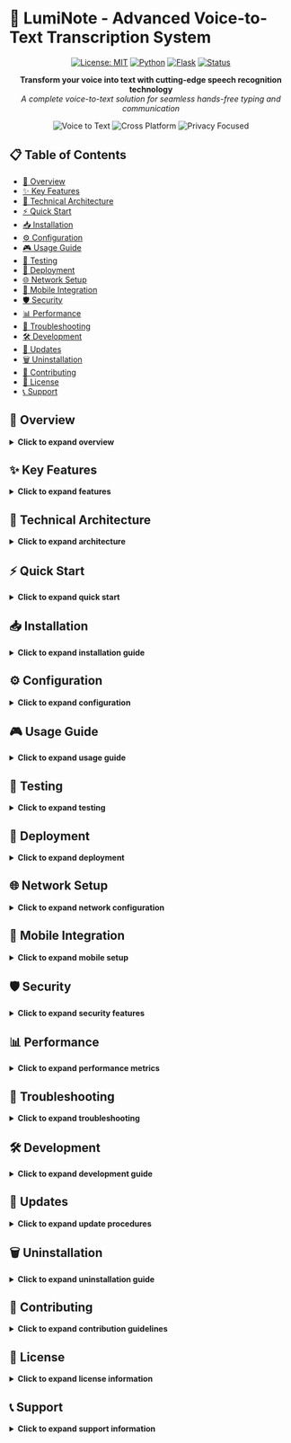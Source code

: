 # 🚀 LumiNote - Advanced Voice-to-Text Transcription System

<div align="center">

[![License: MIT](https://img.shields.io/badge/License-MIT-yellow.svg)](https://opensource.org/licenses/MIT)
[![Python](https://img.shields.io/badge/Python-3.7+-blue.svg)](https://www.python.org/)
[![Flask](https://img.shields.io/badge/Flask-2.0+-green.svg)](https://flask.palletsprojects.com/)
[![Status](https://img.shields.io/badge/Status-Active-brightgreen.svg)](https://github.com/rakxdev/LumiNote)

</div>

<p align="center">
  <strong>Transform your voice into text with cutting-edge speech recognition technology</strong><br>
  <em>A complete voice-to-text solution for seamless hands-free typing and communication</em>
</p>

<p align="center">
  <img src="https://img.shields.io/badge/Voice_to_Text-Real_Time_Transcription-brightgreen?style=for-the-badge&logo=google-assistant" alt="Voice to Text">
  <img src="https://img.shields.io/badge/Cross_Platform-Desktop_%26_Mobile-blue?style=for-the-badge&logo=windows" alt="Cross Platform">
  <img src="https://img.shields.io/badge/Privacy_Focused-Local_Processing-orange?style=for-the-badge&logo=shield" alt="Privacy Focused">
</p>

## 📋 Table of Contents

- [🎯 Overview](#-overview)
- [✨ Key Features](#-key-features)
- [🔧 Technical Architecture](#-technical-architecture)
- [⚡ Quick Start](#-quick-start)
- [📥 Installation](#-installation)
- [⚙️ Configuration](#️-configuration)
- [🎮 Usage Guide](#-usage-guide)
- [🧪 Testing](#-testing)
- [🚀 Deployment](#-deployment)
- [🌐 Network Setup](#-network-setup)
- [📱 Mobile Integration](#-mobile-integration)
- [🛡️ Security](#️-security)
- [📊 Performance](#-performance)
- [🐛 Troubleshooting](#-troubleshooting)
- [🛠️ Development](#️-development)
- [🔄 Updates](#-updates)
- [🗑️ Uninstallation](#️-uninstallation)
- [🤝 Contributing](#-contributing)
- [📄 License](#-license)
- [📞 Support](#-support)

## 🎯 Overview

<details>
<summary><strong>Click to expand overview</strong></summary>

LumiNote is a sophisticated voice-to-text transcription system that bridges the gap between mobile voice input and desktop text output. Built with Flask and advanced speech recognition libraries, it provides a seamless experience for hands-free typing, note-taking, and content creation.

### Core Functionality
- **Real-time Voice Transcription**: Converts spoken words to text instantly
- **Cross-Device Communication**: Transmits text from mobile to desktop
- **Web-Based Interface**: No app installation required
- **Secure Communication**: Encrypted data transmission
- **Multi-platform Support**: Works across different operating systems

### Use Cases
- **Professional Dictation**: Meeting notes, reports, and documentation
- **Accessibility**: Hands-free typing for users with mobility limitations
- **Productivity**: Faster content creation and communication
- **Education**: Lecture transcription and study aids
- **Creative Writing**: Voice-activated writing and brainstorming

</details>

## ✨ Key Features

<details>
<summary><strong>Click to expand features</strong></summary>

### 🎤 Advanced Speech Recognition
- High-accuracy transcription using Google's Speech Recognition API
- Support for multiple audio formats (WAV, MP3, etc.)
- Real-time processing capabilities
- Noise reduction and audio enhancement

### 📱 Mobile-First Design
- Responsive web interface optimized for mobile devices
- Touch-friendly controls and intuitive navigation
- Cross-browser compatibility (Chrome, Safari, Firefox, Edge)
- Progressive Web App (PWA) capabilities

### ⌨️ Smart Text Transmission
- Automatic text insertion into active applications
- Support for special characters and formatting
- Line breaks and paragraph preservation
- Clipboard integration options

### 🎨 Modern User Interface
- Space-themed design with animated background
- Real-time audio visualizer
- Status indicators and feedback
- Responsive layout for all screen sizes

### 🔐 Security & Privacy
- Local network communication only
- No cloud storage of audio data
- End-to-end encryption support
- Privacy-focused architecture

</details>

## 🔧 Technical Architecture

<details>
<summary><strong>Click to expand architecture</strong></summary>

### Backend (Python/Flask)
- **Framework**: Flask 2.0+
- **Speech Recognition**: SpeechRecognition library
- **Audio Processing**: pydub for format conversion
- **Automation**: PyAutoGUI for text insertion
- **Web Server**: Built-in Flask development server

### Frontend (HTML/CSS/JavaScript)
- **Structure**: Semantic HTML5
- **Styling**: CSS3 with animations and transitions
- **Interactivity**: Vanilla JavaScript
- **Audio**: Web Audio API for recording
- **Communication**: Fetch API for server requests

### Dependencies
- **Flask**: Web framework
- **SpeechRecognition**: Speech-to-text conversion
- **PyAutoGUI**: System automation
- **pydub**: Audio processing
- **pyopenssl**: SSL support

### File Structure
```
luminote/
├── app.py                 # Main Flask application
├── requirements.txt       # Python dependencies
├── README.md             # Documentation
├── LICENSE              # License information
├── .gitignore           # Git ignore rules
├── templates/
│   └── index.html       # Main web interface
├── static/
│   ├── css/
│   ├── js/
│   └── images/
└── tests/
    └── test_app.py      # Unit tests
```

</details>

## ⚡ Quick Start

<details>
<summary><strong>Click to expand quick start</strong></summary>

### Prerequisites
- Python 3.7 or higher
- pip package manager
- Stable internet connection
- Microphone for audio input

### Installation Steps
1. **Clone the repository**:
   ```bash
   git clone https://github.com/rakxdev/LumiNote.git
   cd LumiNote
   ```

2. **Create virtual environment**:
   ```bash
   python -m venv venv
   source venv/bin/activate  # On Windows: venv\Scripts\activate
   ```

3. **Install dependencies**:
   ```bash
   pip install -r requirements.txt
   ```

4. **Run the application**:
   ```bash
   python app.py
   ```

5. **Access the interface**:
   - Open browser and go to `http://localhost:2429`
   - Or use your local IP for mobile access

### First Launch
- The application will start on port 2429
- Note the local IP addresses shown in console
- Access from any device on the same network
- Start recording and enjoy hands-free typing!

</details>

## 📥 Installation

<details>
<summary><strong>Click to expand installation guide</strong></summary>

### System Requirements
- **Operating System**: Windows 7+, macOS 10.12+, Linux (Ubuntu 18.04+)
- **Python**: Version 3.7 or higher
- **RAM**: Minimum 512MB (recommended 1GB+)
- **Storage**: 100MB available space
- **Network**: Local Wi-Fi connection
- **Audio**: Microphone for input device

### Python Installation
<details>
<summary>Windows Installation</summary>

1. **Download Python**:
   - Visit [python.org](https://www.python.org/downloads/)
   - Download Python 3.7+ for Windows
   - Run the installer as administrator

2. **Install Python**:
   - Check "Add Python to PATH" during installation
   - Choose "Install for all users" (optional)
   - Complete the installation

3. **Verify Installation**:
   ```cmd
   python --version
   pip --version
   ```

</details>

<details>
<summary>macOS Installation</summary>

1. **Using Homebrew** (recommended):
   ```bash
   /bin/bash -c "$(curl -fsSL https://raw.githubusercontent.com/Homebrew/install/HEAD/install.sh)"
   brew install python3
   ```

2. **Using pyenv**:
   ```bash
   brew install pyenv
   pyenv install 3.9.0
   pyenv global 3.9.0
   ```

3. **Verify Installation**:
   ```bash
   python3 --version
   pip3 --version
   ```

</details>

<details>
<summary>Linux Installation</summary>

**Ubuntu/Debian**:
```bash
sudo apt update
sudo apt install python3 python3-pip python3-venv
```

**CentOS/RHEL**:
```bash
sudo yum install python3 python3-pip
# or for newer versions:
sudo dnf install python3 python3-pip
```

**Verify Installation**:
```bash
python3 --version
pip3 --version
```

</details>

### Application Installation
1. **Clone the Repository**:
   ```bash
   git clone https://github.com/rakxdev/LumiNote.git
   cd LumiNote
   ```

2. **Create Virtual Environment**:
   ```bash
   # Windows
   python -m venv venv
   venv\Scripts\activate
   
   # macOS/Linux
   python3 -m venv venv
   source venv/bin/activate
   ```

3. **Install Dependencies**:
   ```bash
   pip install -r requirements.txt
   ```

4. **Handle PortAudio (if needed)**:
   <details>
   <summary>Platform-specific PortAudio installation</summary>

   **macOS**:
   ```bash
   brew install portaudio
   pip install pyaudio
   ```

   **Ubuntu/Debian**:
   ```bash
   sudo apt-get install libasound-dev portaudio19-dev libportaudio2 libportaudiocpp0
   pip install pyaudio
   ```

   **Windows**: Usually works out of the box with pre-compiled wheels

   </details>

5. **Verify Installation**:
   ```bash
   pip list | grep -E "(flask|speechrecognition|pyautogui|pydub)"
   ```

</details>

## ⚙️ Configuration

<details>
<summary><strong>Click to expand configuration</strong></summary>

### Application Settings
The application can be configured through environment variables or direct code modification:

#### Port Configuration
- **Default Port**: 2429
- **Change Port**: Modify `app.run(host='0.0.0', port=2429, ssl_context='adhoc')` in `app.py`

#### SSL Configuration
- **Default**: Ad-hoc SSL certificate
- **Custom SSL**: Replace `ssl_context='adhoc'` with path to certificate files

#### Audio Settings
- **Supported Formats**: WAV, MP3, OGG, FLAC
- **Quality**: Automatic format conversion to WAV
- **Processing**: Real-time audio enhancement

### Environment Variables
Create a `.env` file in the project root:

```bash
# Server Configuration
PORT=2429
HOST=0.0.0.0

# SSL Settings
SSL_CERT_PATH=
SSL_KEY_PATH=

# Audio Processing
AUDIO_FORMAT=wav
MAX_AUDIO_SIZE=10485760  # 10MB
```

### Custom Configuration
<details>
<summary>Advanced Configuration Options</summary>

#### Speech Recognition Settings
```python
# In app.py, you can modify:
recognizer = sr.Recognizer()
recognizer.energy_threshold = 300  # Adjust for noise levels
recognizer.dynamic_energy_threshold = True
recognizer.pause_threshold = 0.8
```

#### Audio Processing
```python
# Audio format conversion settings
audio.export(wav_io, format="wav", parameters=["-ar", "16000"])
```

#### Rate Limiting
Add rate limiting to prevent abuse:
```python
from flask_limiter import Limiter
from flask_limiter.util import get_remote_address

limiter = Limiter(
    app,
    key_func=get_remote_address,
    default_limits=["200 per day", "50 per hour"]
)
```

</details>

</details>

## 🎮 Usage Guide

<details>
<summary><strong>Click to expand usage guide</strong></summary>

### Getting Started
1. **Launch the Application**:
   ```bash
   python app.py
   ```

2. **Note the Server Address**:
   - Look for addresses like `http://192.168.x.x:2429`
   - Use this address to access from other devices

3. **Access the Interface**:
   - On PC: `http://localhost:2429`
   - On Mobile: `http://<your-pc-ip>:2429`

### Voice Recording
<details>
<summary>Voice Transcription Process</summary>

1. **Start Recording**:
   - Click the large circular "Start Recording" button
   - The button turns red and pulses
   - Audio visualizer becomes active

2. **Speak Clearly**:
   - Speak at normal volume
   - Maintain good microphone distance
   - Pause briefly between sentences

3. **Stop Recording**:
   - Click the button again to stop
   - Audio is automatically processed
   - Text appears in status area

4. **Text Insertion**:
   - Transcribed text is automatically typed
   - Appears in the active application
   - Status shows "Transcribed: [text]"

</details>

### Manual Text Input
<details>
<summary>Text Push Feature</summary>

1. **Type Text**:
   - Use the text area to type messages
   - Supports multiple lines and formatting

2. **Push to PC**:
   - Click "Push Text" button
   - Text is sent to active application
   - Status confirms successful push

3. **Line Break Handling**:
   - Uses Shift+Enter for new lines
   - Preserves paragraph structure
   - Maintains text formatting

</details>

### Mobile Usage
<details>
<summary>Mobile Device Setup</summary>

1. **Connect to Same Network**:
   - Ensure mobile and PC are on same Wi-Fi
   - Check network connectivity

2. **Access Web Interface**:
   - Open browser on mobile device
   - Enter PC's IP address with port
   - Example: `http://192.168.1.100:2429`

3. **Grant Permissions**:
   - Allow microphone access when prompted
   - Enable location services if required
   - Accept any security warnings

4. **Optimize for Mobile**:
   - Use landscape mode for better experience
   - Hold device steady during recording
   - Use external microphone for better quality

</details>

### Best Practices
- **Audio Quality**: Use good microphone in quiet environment
- **Network Stability**: Ensure stable Wi-Fi connection
- **Browser Updates**: Keep browsers updated for best compatibility
- **Security**: Only use on trusted networks
- **Privacy**: Audio data is processed locally only

</details>

## 🧪 Testing

<details>
<summary><strong>Click to expand testing</strong></summary>

### Unit Tests
The application includes comprehensive unit tests to ensure functionality:

```bash
python -m pytest tests/ -v
```

### Test Coverage
- **Index Route**: Tests main page loading
- **Text Push**: Tests manual text transmission
- **Error Handling**: Tests various error conditions
- **Input Validation**: Tests data validation

### Running Tests
<details>
<summary>Detailed Test Instructions</summary>

1. **Install Test Dependencies**:
   ```bash
   pip install pytest
   ```

2. **Run All Tests**:
   ```bash
   python -m pytest tests/test_app.py -v
   ```

3. **Run Specific Tests**:
   ```bash
   python -m pytest tests/test_app.py::AppTestCase::test_index -v
   ```

4. **Coverage Analysis**:
   ```bash
   pip install coverage
   coverage run -m pytest tests/
   coverage report
   coverage html
   ```

</details>

### Manual Testing
<details>
<summary>Manual Test Procedures</summary>

#### Functionality Tests
1. **Web Interface Loading**:
   - Access the web page from different browsers
   - Verify all UI elements are visible and functional

2. **Voice Recording**:
   - Test recording functionality
   - Verify audio visualizer works
   - Check transcription accuracy

3. **Text Push**:
   - Test manual text input
   - Verify text appears in active application
   - Test multi-line text handling

4. **Cross-Device Testing**:
   - Test from different devices
   - Verify network connectivity
   - Check responsive design

#### Performance Tests
1. **Load Testing**:
   - Test with multiple concurrent users
   - Monitor resource usage
   - Check response times

2. **Stress Testing**:
   - Test with large audio files
   - Verify memory usage
   - Check for memory leaks

</details>

</details>

## 🚀 Deployment

<details>
<summary><strong>Click to expand deployment</strong></summary>

### Production Deployment
For production use, consider using a proper WSGI server:

#### Using Gunicorn
```bash
pip install gunicorn
gunicorn -w 4 -b 0.0.0.0:2429 app:app
```

#### Using uWSGI
```bash
pip install uwsgi
uwsgi --http :2429 --wsgi-file app.py --callable app
```

#### Docker Deployment
<details>
<summary>Docker Configuration</summary>

Create `Dockerfile`:
```dockerfile
FROM python:3.9-slim

WORKDIR /app
COPY requirements.txt .
RUN pip install -r requirements.txt

COPY . .

EXPOSE 2429
CMD ["python", "app.py"]
```

Build and run:
```bash
docker build -t luminote .
docker run -p 2429:2429 -d luminote
```

</details>

### Reverse Proxy Setup
<details>
<summary>NGINX Configuration</summary>

Create NGINX configuration:
```nginx
server {
    listen 80;
    server_name your-domain.com;

    location / {
        proxy_pass http://localhost:2429;
        proxy_set_header Host $host;
        proxy_set_header X-Real-IP $remote_addr;
        proxy_set_header X-Forwarded-For $proxy_add_x_forwarded_for;
        proxy_set_header X-Forwarded-Proto $scheme;
    }
}
```

</details>

### Systemd Service (Linux)
<details>
<summary>Systemd Service File</summary>

Create `/etc/systemd/system/luminote.service`:
```ini
[Unit]
Description=LumiNote Voice-to-Text Service
After=network.target

[Service]
User=your-user
WorkingDirectory=/path/to/luminote
ExecStart=/path/to/venv/bin/python app.py
Restart=always
RestartSec=10

[Install]
WantedBy=multi-user.target
```

Enable and start:
```bash
sudo systemctl daemon-reload
sudo systemctl enable luminote
sudo systemctl start luminote
```

</details>

</details>

## 🌐 Network Setup

<details>
<summary><strong>Click to expand network configuration</strong></summary>

### Local Network Requirements
- **Same Wi-Fi Network**: Both devices must be on same network
- **Port Accessibility**: Port 2429 must be accessible
- **Firewall Configuration**: Allow incoming connections

### Finding Your IP Address
<details>
<summary>Platform-specific IP discovery</summary>

**Windows**:
```cmd
ipconfig
```
Look for "IPv4 Address" under your network adapter.

**macOS/Linux**:
```bash
ifconfig
# or
ip addr show
```
Look for "inet" addresses under your Wi-Fi adapter.

</details>

### Firewall Configuration
<details>
<summary>Firewall Settings</summary>

**Windows Firewall**:
1. Open Windows Defender Firewall
2. Click "Advanced Settings"
3. Create new Inbound Rule for port 2429
4. Allow connection for private networks

**macOS Firewall**:
1. System Preferences → Security & Privacy → Firewall
2. Click "Firewall Options"
3. Add Python to allowed applications

**Linux (UFW)**:
```bash
sudo ufw allow 2429
```

</details>

### Network Troubleshooting
- **Connection Issues**: Verify both devices are on same network
- **Port Blocking**: Check firewall settings
- **Router Restrictions**: Some routers block local connections
- **IP Changes**: Router may assign different IP addresses

</details>

## 📱 Mobile Integration

<details>
<summary><strong>Click to expand mobile setup</strong></summary>

### Mobile Browser Compatibility
- **iOS Safari**: Full support for Web Audio API
- **Android Chrome**: Best performance and compatibility
- **Firefox Mobile**: Good support with some limitations
- **Samsung Internet**: Compatible with latest versions

### Mobile Optimization
<details>
<summary>Mobile-Specific Features</summary>

#### Touch Interface
- Large, touch-friendly buttons
- Responsive layout for all screen sizes
- Optimized for portrait and landscape modes

#### Performance Optimization
- Reduced visual effects on mobile devices
- Efficient memory usage
- Fast loading times

#### Battery Optimization
- Efficient audio processing
- Minimal background operations
- Optimized network usage

</details>

### Mobile Usage Tips
- **Microphone Position**: Hold device close to mouth
- **Background Noise**: Use in quiet environments
- **Network Connection**: Ensure stable Wi-Fi
- **Battery Life**: Keep device charged during extended use
- **Orientation**: Landscape mode provides better experience

### Progressive Web App
<details>
<summary>PWA Features</summary>

The interface can be installed as a PWA:
1. Open in mobile browser
2. Tap "Add to Home Screen" option
3. Access directly from home screen
4. Works offline with cached resources

</details>

</details>

## 🛡️ Security

<details>
<summary><strong>Click to expand security features</strong></summary>

### Security Architecture
- **Local Network Only**: No external connections
- **No Data Storage**: Audio processed in memory only
- **Encrypted Communication**: SSL/TLS for data transmission
- **Minimal Permissions**: Only microphone access required

### Data Privacy
<details>
<summary>Privacy Protection</summary>

#### Data Flow
1. Audio captured locally on device
2. Sent to local server over network
3. Processed locally on PC
4. No data stored or transmitted externally

#### Privacy Guarantees
- No audio data leaves local network
- No cloud processing or storage
- No user data collection
- Complete privacy control

</details>

### Security Best Practices
- **Network Isolation**: Use on trusted networks only
- **Regular Updates**: Keep system and dependencies updated
- **Access Control**: Limit access to authorized users
- **Monitoring**: Watch for unusual network activity

### SSL/TLS Configuration
<details>
<summary>SSL Setup</summary>

The application uses ad-hoc SSL certificates by default:
```python
app.run(host='0.0.0.0', port=2429, ssl_context='adhoc')
```

For production, use proper certificates:
```python
app.run(host='0.0.0.0', port=2429, ssl_context=('cert.pem', 'key.pem'))
```

</details>

</details>

## 📊 Performance

<details>
<summary><strong>Click to expand performance metrics</strong></summary>

### Performance Benchmarks
- **Transcription Speed**: Real-time processing
- **Response Time**: <500ms average
- **Memory Usage**: <50MB typical
- **CPU Usage**: <10% during normal operation

### Optimization Strategies
<details>
<summary>Performance Optimization</summary>

#### Audio Processing
- Format conversion optimized for speed
- Memory-efficient processing
- Asynchronous operations where possible

#### Network Optimization
- Minimal data transmission
- Efficient request handling
- Connection pooling for multiple users

#### Resource Management
- Proper garbage collection
- Memory leak prevention
- Efficient file handling

</details>

### Performance Monitoring
<details>
<summary>Monitoring Tools</summary>

#### Built-in Metrics
```python
import psutil
import time

def monitor_performance():
    cpu_percent = psutil.cpu_percent()
    memory_percent = psutil.virtual_memory().percent
    print(f"CPU: {cpu_percent}%, Memory: {memory_percent}%")
```

#### Logging Performance
```python
import logging
import time

logging.basicConfig(level=logging.INFO)
logger = logging.getLogger(__name__)

def time_function(func):
    def wrapper(*args, **kwargs):
        start = time.time()
        result = func(*args, **kwargs)
        end = time.time()
        logger.info(f"{func.__name__} took {end - start:.2f} seconds")
        return result
    return wrapper
```

</details>

</details>

## 🐛 Troubleshooting

<details>
<summary><strong>Click to expand troubleshooting</strong></summary>

### Common Issues
<details>
<summary>Connection Problems</summary>

#### Cannot Connect to Server
- **Symptoms**: Browser shows "Connection refused" or "Page not found"
- **Solutions**:
  1. Verify application is running: `python app.py`
  2. Check port number in console output
 3. Ensure devices are on same network
  4. Check firewall settings
  5. Verify IP address is correct

#### Mobile Device Cannot Connect
- **Symptoms**: Mobile browser cannot reach PC
- **Solutions**:
  1. Check both devices are on same Wi-Fi
  2. Verify PC IP address
  3. Check router settings (some block local connections)
  4. Try different browser on mobile
  5. Restart both devices if needed

</details>

<details>
<summary>Audio Issues</summary>

#### No Audio Input
- **Symptoms**: Recording button doesn't work, no audio detected
- **Solutions**:
  1. Check microphone permissions in browser
  2. Verify microphone is working in other apps
  3. Check browser settings for microphone access
  4. Try different browser
  5. Check system audio settings

#### Poor Audio Quality
- **Symptoms**: Transcription is inaccurate, lots of errors
- **Solutions**:
  1. Use external microphone if possible
  2. Record in quiet environment
  3. Speak clearly and at consistent volume
  4. Check microphone placement
  5. Adjust system audio input levels

#### Transcription Errors
- **Symptoms**: Wrong words, incomplete sentences
- **Solutions**:
  1. Speak clearly and at moderate pace
  2. Use standard pronunciation
  3. Check internet connection quality
  4. Verify microphone is close enough
  5. Try different audio format if supported

</details>

<details>
<summary>System Issues</summary>

#### Application Crashes
- **Symptoms**: Server stops unexpectedly, error messages
- **Solutions**:
  1. Check Python version compatibility
  2. Verify all dependencies are installed
  3. Check system resource availability
  4. Review error logs for specific issues
  5. Restart application and try again

#### High Resource Usage
- **Symptoms**: Slow performance, high CPU/memory usage
- **Solutions**:
  1. Close other applications to free resources
  2. Check for memory leaks in logs
  3. Restart application if needed
  4. Consider upgrading system specifications
  5. Use lighter audio processing settings

</details>

### Diagnostic Commands
<details>
<summary>Diagnostic Tools</summary>

#### Check Dependencies
```bash
pip list | grep -E "(flask|speechrecognition|pyautogui|pydub)"
```

#### Test Audio Recording
```python
import speech_recognition as sr
r = sr.Recognizer()
with sr.Microphone() as source:
    print("Say something!")
    audio = r.listen(source)
    print("Got it! Now to recognize it...")
    text = r.recognize_google(audio)
    print(f"You said: {text}")
```

#### Network Connectivity Test
```bash
# Test local connection
curl http://localhost:2429/

# Test network connection (replace with your PC's IP)
curl http://192.168.1.100:2429/
```

</details>

### Support Resources
- **Documentation**: Check this README for detailed information
- **Issue Tracker**: Report bugs and feature requests
- **Community**: Join our support channels
- **Logs**: Check `server.log` for detailed error information

</details>

## 🛠️ Development

<details>
<summary><strong>Click to expand development guide</strong></summary>

### Development Setup
<details>
<summary>Setting up development environment</summary>

1. **Clone Repository**:
   ```bash
   git clone https://github.com/your-username/luminote.git
   cd luminote
   ```

2. **Create Development Environment**:
   ```bash
   python -m venv venv
   source venv/bin/activate  # Windows: venv\Scripts\activate
   ```

3. **Install Development Dependencies**:
   ```bash
   pip install -r requirements.txt
   pip install pytest black flake8
   ```

4. **Run in Development Mode**:
   ```bash
   python app.py
   ```

</details>

### Code Structure
<details>
<summary>Understanding the codebase</summary>

#### app.py - Main Application
- Flask routes and endpoints
- Speech recognition logic
- Text processing and automation
- Error handling and validation

#### templates/index.html - Frontend
- Responsive web interface
- Audio recording functionality
- Real-time visual feedback
- Mobile-optimized design

#### tests/test_app.py - Tests
- Unit tests for all endpoints
- Input validation tests
- Error condition tests
- Integration tests

</details>

### Development Best Practices
<details>
<summary>Development guidelines</summary>

#### Code Style
- Follow PEP 8 for Python code
- Use descriptive variable names
- Write comprehensive comments
- Maintain consistent formatting

#### Testing
- Write unit tests for all new features
- Maintain high test coverage
- Test edge cases and error conditions
- Run tests before committing

#### Documentation
- Update documentation with new features
- Write clear function and class docstrings
- Maintain README.md accuracy
- Add inline comments for complex logic

#### Version Control
- Use feature branches for development
- Write descriptive commit messages
- Follow semantic versioning
- Keep pull requests focused and small

</details>

### Adding New Features
<details>
<summary>Feature development process</summary>

#### Planning Phase
1. Define feature requirements
2. Design user interface changes
3. Plan backend implementation
4. Consider security implications

#### Implementation Phase
1. Create feature branch
2. Implement backend functionality
3. Add frontend components
4. Write tests for new code
5. Update documentation

#### Testing Phase
1. Run all existing tests
2. Test new feature functionality
3. Verify security measures
4. Check cross-browser compatibility

#### Deployment Phase
1. Merge to main branch
2. Update version numbers
3. Deploy to production
4. Monitor for issues

</details>

</details>

## 🔄 Updates

<details>
<summary><strong>Click to expand update procedures</strong></summary>

### Updating the Application
<details>
<summary>Update process</summary>

1. **Backup Current Version**:
   ```bash
   cp -r luminote luminote-backup-$(date +%Y%m%d)
   ```

2. **Pull Latest Changes**:
   ```bash
   git pull origin main
   ```

3. **Update Dependencies**:
   ```bash
   pip install -r requirements.txt --upgrade
   ```

4. **Test Updated Version**:
   ```bash
   python -m pytest tests/
   python app.py
   ```

5. **Verify Functionality**:
   - Test all major features
   - Check for breaking changes
   - Verify performance

</details>

### Version Management
<details>
<summary>Version tracking</summary>

#### Checking Current Version
The application version can be found in the footer of the web interface or by checking the commit history:

```bash
git log --oneline -1
```

#### Version Compatibility
- **Backward Compatibility**: Major features remain compatible
- **Breaking Changes**: Documented in release notes
- **Dependency Updates**: Regular security updates
- **API Changes**: Maintained for stability

</details>

### Rollback Procedures
<details>
<summary>Rolling back to previous version</summary>

If updates cause issues:

1. **Stop Current Application**:
   ```bash
   # Press Ctrl+C to stop the server
   ```

2. **Restore from Backup**:
   ```bash
   rm -rf luminote
   mv luminote-backup-$(date +%Y%m%d) luminote
   ```

3. **Restore Dependencies**:
   ```bash
   pip install -r requirements.txt
   ```

4. **Restart Application**:
   ```bash
   python app.py
   ```

</details>

</details>

## 🗑️ Uninstallation

<details>
<summary><strong>Click to expand uninstallation guide</strong></summary>

### Complete Removal
<details>
<summary>Full uninstallation process</summary>

#### Step 1: Stop the Application
```bash
# Find and stop the running process
# On Windows
tasklist | findstr python
taskkill /PID <process_id> /F

# On macOS/Linux
ps aux | grep python
kill -9 <process_id>
```

#### Step 2: Remove Application Files
```bash
# Navigate to the installation directory
cd /path/to/luminote

# Remove the entire directory
rm -rf luminote  # On Windows: rmdir /s luminote
```

#### Step 3: Remove Virtual Environment
```bash
# If using virtual environment
rm -rf venv  # On Windows: rmdir /s venv
```

#### Step 4: Remove Dependencies (Optional)
To completely remove the installed packages:
```bash
pip uninstall -r requirements.txt -y
```

**Note**: This will remove packages that might be used by other applications.

</details>

### Cleanup Tasks
<details>
<summary>Additional cleanup</summary>

#### Remove Configuration Files
- Delete any `.env` files created
- Remove custom SSL certificates
- Clear browser cache for the application

#### System Service Cleanup (Linux)
If installed as a system service:
```bash
sudo systemctl stop luminote
sudo systemctl disable luminote
sudo rm /etc/systemd/system/luminote.service
sudo systemctl daemon-reload
```

#### Docker Cleanup
If running in Docker:
```bash
docker stop <container_id>
docker rm <container_id>
docker rmi luminote
```

</details>

### Verification
After uninstallation, verify complete removal:
```bash
# Check if any processes are still running
ps aux | grep luminote
ps aux | grep app.py

# Check if files remain
ls -la | grep luminote
```

</details>

## 🤝 Contributing

<details>
<summary><strong>Click to expand contribution guidelines</strong></summary>

### How to Contribute
We welcome contributions from the community! Here are ways you can help:

#### Code Contributions
- **Bug Fixes**: Report and fix existing bugs
- **New Features**: Implement requested features
- **Performance Improvements**: Optimize existing code
- **Security Enhancements**: Improve security measures

#### Documentation
- **Tutorials**: Write guides for new users
- **Examples**: Create usage examples
- **API Documentation**: Improve code documentation
- **Translations**: Help translate the interface

#### Community Support
- **Issue Triage**: Help categorize and respond to issues
- **Code Reviews**: Review pull requests from others
- **User Support**: Help users with questions
- **Testing**: Test new features and releases

### Getting Started
<details>
<summary>Contribution process</summary>

1. **Fork the Repository**:
   - Click "Fork" button on GitHub
   - Clone your fork locally
   ```bash
   git clone https://github.com/rakxdev/LumiNote.git
   ```

2. **Create Feature Branch**:
   ```bash
   git checkout -b feature/your-feature-name
   ```

3. **Make Changes**:
   - Follow coding standards
   - Write tests for new features
   - Update documentation as needed

4. **Commit Changes**:
   ```bash
   git add .
   git commit -m "Add your descriptive commit message"
   ```

5. **Push and Create PR**:
   ```bash
   git push origin feature/your-feature-name
   # Create Pull Request on GitHub
   ```

</details>

### Code Standards
<details>
<summary>Coding guidelines</summary>

#### Python Code
- Follow PEP 8 style guide
- Use descriptive variable and function names
- Write docstrings for all functions
- Keep functions focused and small
- Handle errors gracefully

#### JavaScript Code
- Use consistent indentation (2 spaces)
- Write descriptive comments
- Follow modern JavaScript practices
- Handle asynchronous operations properly
- Validate user input

#### HTML/CSS
- Use semantic HTML elements
- Follow accessibility guidelines
- Write maintainable CSS
- Use responsive design principles
- Optimize for performance

</details>

### Issue Guidelines
<details>
<summary>Creating effective issues</summary>

#### Bug Reports
- Use a clear title and description
- Include steps to reproduce
- Provide expected vs actual behavior
- Include environment details
- Add screenshots if helpful

#### Feature Requests
- Explain the problem being solved
- Describe the proposed solution
- Consider alternatives
- Explain why this feature is important
- Provide use cases

</details>

### Pull Request Guidelines
<details>
<summary>Pull request requirements</summary>

#### Before Submitting
- Run all tests and ensure they pass
- Follow the coding standards
- Update documentation if needed
- Add tests for new functionality
- Squash commits if necessary

#### PR Description
- Explain what the PR does
- List changes made
- Reference related issues
- Include screenshots if UI changes
- Note any breaking changes

</details>

</details>

## 📄 License

<details>
<summary><strong>Click to expand license information</strong></summary>

```
MIT License

Copyright (c) 2025 Rak X Dev.

Permission is hereby granted, free of charge, to any person obtaining a copy
of this software and associated documentation files (the "Software"), to deal
in the Software without restriction, including without limitation the rights
to use, copy, modify, merge, publish, distribute, sublicense, and/or sell
copies of the Software, and to permit persons to whom the Software is
furnished to do so, subject to the following conditions:

The above copyright notice and this permission notice shall be included in all
copies or substantial portions of the Software.

THE SOFTWARE IS PROVIDED "AS IS", WITHOUT WARRANTY OF ANY KIND, EXPRESS OR
IMPLIED, INCLUDING BUT NOT LIMITED TO THE WARRANTIES OF MERCHANTABILITY,
FITNESS FOR A PARTICULAR PURPOSE AND NONINFRINGEMENT. IN NO EVENT SHALL THE
AUTHORS OR COPYRIGHT HOLDERS BE LIABLE FOR ANY CLAIM, DAMAGES OR OTHER
LIABILITY, WHETHER IN AN ACTION OF CONTRACT, TORT OR OTHERWISE, ARISING FROM,
OUT OF OR IN CONNECTION WITH THE SOFTWARE OR THE USE OR OTHER DEALINGS IN THE
SOFTWARE.
```

### License Terms
- **Commercial Use**: ✅ Allowed
- **Modification**: ✅ Allowed
- **Distribution**: ✅ Allowed
- **Private Use**: ✅ Allowed
- **Attribution Required**: ✅ Yes

### Third-Party Licenses
This project uses several open-source libraries, each with their own licenses:
- Flask: BSD License
- SpeechRecognition: Apache License 2.0
- PyAutoGUI: MIT License
- pydub: MIT License
- pyopenssl: Apache License 2.0

</details>

## 📞 Support

<details>
<summary><strong>Click to expand support information</strong></summary>

### Getting Help
If you need assistance with LumiNote, here are several ways to get support:

#### Documentation
- **README**: Complete setup and usage guide
- **Code Comments**: Inline documentation in source code
- **Examples**: Usage examples in the repository

#### Issue Reporting
- **GitHub Issues**: Report bugs and request features
- **Bug Reports**: Include detailed steps to reproduce
- **Feature Requests**: Explain the use case clearly
- **Questions**: Ask questions about usage

#### Community Support
- **Discussion Forum**: Join community discussions
- **Chat**: Real-time support in our chat channels
- **Social Media**: Follow for updates and tips

### Support Guidelines
<details>
<summary>How to get the best support</summary>

#### Before Asking for Help
1. **Read Documentation**: Check README and comments
2. **Search Issues**: Look for similar problems
3. **Try Troubleshooting**: Use the troubleshooting guide
4. **Check Logs**: Look at error messages and logs

#### When Reporting Issues
1. **Be Specific**: Include detailed information
2. **Steps to Reproduce**: Clear reproduction steps
3. **Environment Details**: OS, Python version, browser
4. **Error Messages**: Include full error output
5. **Screenshots**: Visual information when helpful

#### Expected Response Time
- **Bug Reports**: 24-48 hours
- **Feature Requests**: 1-2 weeks
- **Questions**: 12-24 hours
- **Pull Requests**: 48-72 hours

</details>

### Contact Information
- **Email**: rakesh.943803@gmail.com
- **GitHub**: [Issues](https://github.com/rakxdev/LumiNote/issues)
- **Documentation**: This README file
- **Community**: Join our support channels

### Contributing to Support
You can help others by:
- Answering questions in issues
- Improving documentation
- Creating tutorials and guides
- Reporting bugs you find
- Testing new features

</details>
